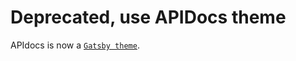 # Deprecated, use APIDocs theme
 
 
APIdocs is now a [`Gatsby theme`](https://github.com/carrotsearch/gatsby-theme-apidocs).
